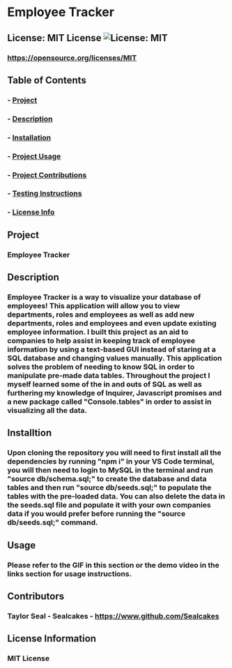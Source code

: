   # Employee Tracker

  ## License: MIT License ![License: MIT](https://img.shields.io/badge/License-MIT-yellow.svg)
  ### https://opensource.org/licenses/MIT

  ## Table of Contents
  ### - [Project](#Project)
  ### - [Description](#Description)
  ### - [Installation](#Installation)
  ### - [Project Usage](#ProjectUsage)
  ### - [Project Contributions](#ProjectContributions)
  ### - [Testing Instructions](#TestingInstructions)
  ### - [License Info](#License)


  ## Project
  ### Employee Tracker

  ## Description
  ### Employee Tracker is a way to visualize your database of employees!  This application will allow you to view departments, roles and employees as well as add new departments, roles and employees and even update existing employee information.  I built this project as an aid to companies to help assist in keeping track of employee information by using a text-based GUI instead of staring at a SQL database and changing values manually.  This application solves the problem of needing to know SQL in order to manipulate pre-made data tables.  Throughout the project I myself learned some of the in and outs of SQL as well as furthering my knowledge of Inquirer, Javascript promises and a new package called "Console.tables" in order to assist in visualizing all the data.

  ## Installtion
  ### Upon cloning the repository you will need to first install all the dependencies by running "npm i" in your VS Code terminal, you will then need to login to MySQL in the terminal and run "source db/schema.sql;" to create the database and data tables and then run "source db/seeds.sql;" to populate the tables with the pre-loaded data.  You can also delete the data in the seeds.sql file and populate it with your own companies data if you would prefer before running the "source db/seeds.sql;" command.

  ## Usage
  ### Please refer to the GIF in this section or the demo video in the links section for usage instructions.

  ## Contributors
  ### Taylor Seal - Sealcakes - https://www.github.com/Sealcakes

  ## License Information
  ### MIT License